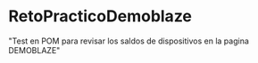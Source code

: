 # RetoPracticoDemoblaze
 "Test en POM para revisar los saldos de dispositivos en la pagina DEMOBLAZE"
